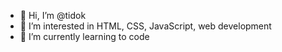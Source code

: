 - 👋 Hi, I’m @tidok
- 👀 I’m interested in HTML, CSS, JavaScript, web development
- 🌱 I’m currently learning to code

<!---
tidok/tidok is a ✨ special ✨ repository because its `README.md` (this file) appears on your GitHub profile.
You can click the Preview link to take a look at your changes.
--->
